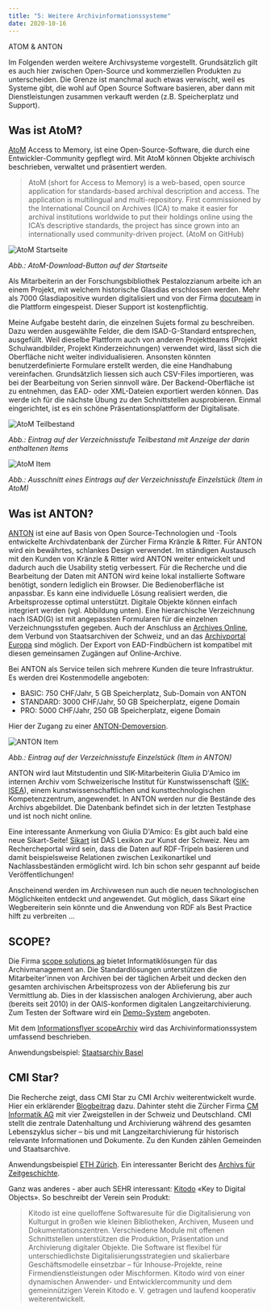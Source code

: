 ```yaml
---
title: "5: Weitere Archivinformationssysteme"
date: 2020-10-16
---
```


ATOM & ANTON

Im Folgenden werden weitere Archivsysteme vorgestellt. Grundsätzlich gilt es auch hier zwischen Open-Source und kommerziellen Produkten zu unterscheiden. Die Grenze ist manchmal auch etwas verwischt, weil es Systeme gibt, die wohl auf Open Source Software basieren, aber dann mit Dienstleistungen zusammen verkauft werden (z.B. Speicherplatz und Support).

## Was ist AtoM?
[AtoM](https://www.accesstomemory.org/de/) Access to Memory, ist eine Open-Source-Software, die durch eine Entwickler-Community gepflegt wird. Mit AtoM können Objekte archivisch beschrieben, verwaltet und präsentiert werden.

> AtoM (short for Access to Memory) is a web-based, open source application for standards-based archival description and access. The application is multilingual and multi-repository. First commissioned by the International Council on Archives (ICA) to make it easier for archival institutions worldwide to put their holdings online using the ICA’s descriptive standards, the project has since grown into an internationally used community-driven project. (AtoM on GitHub)

![AtoM Startseite]({{https://github.com/kkbuhler/}}https://raw.githubusercontent.com/kkbuhler/BAIN/master/images/atom-startseite-herunterladen.PNG)

*Abb.: AtoM-Download-Button auf der Startseite*

Als Mitarbeiterin an der Forschungsbibliothek Pestalozzianum arbeite ich an einem Projekt, mit welchem historische Glasdias erschlossen werden. Mehr als 7000 Glasdiapositive wurden digitalisiert und von der Firma [docuteam](https://www.docuteam.ch/) in die Plattform eingespeist. Dieser Support ist kostenpflichtig. 

Meine Aufgabe besteht darin, die einzelnen Sujets formal zu beschreiben. Dazu werden ausgewählte Felder, die dem ISAD-G-Standard entsprechen, ausgefüllt. Weil dieselbe Plattform auch von anderen Projektteams (Projekt Schulwandbilder, Projekt Kinderzeichnungen) verwendet wird, lässt sich die Oberfläche nicht weiter individualisieren. Ansonsten könnten benutzerdefinierte Formulare erstellt werden, die eine Handhabung vereinfachen. Grundsätzlich liessen sich auch CSV-Files importieren, was bei der Bearbeitung von Serien sinnvoll wäre. Der Backend-Oberfläche ist zu entnehmen, das EAD- oder XML-Dateien exportiert werden können. Das werde ich für die nächste Übung zu den Schnittstellen ausprobieren. Einmal eingerichtet, ist es ein schöne Präsentationsplattform der Digitalisate. 

![AtoM Teilbestand]({{https://github.com/kkbuhler/}}https://raw.githubusercontent.com/kkbuhler/BAIN/master/images/atom-ausschnitt-teilserie.PNG)

*Abb.: Eintrag auf der Verzeichnisstufe Teilbestand mit Anzeige der darin enthaltenen Items*

![AtoM Item]({{https://github.com/kkbuhler/}}https://raw.githubusercontent.com/kkbuhler/BAIN/master/images/atom-ausschnitt-item.PNG)

*Abb.: Ausschnitt eines Eintrags auf der Verzeichnisstufe Einzelstück (Item in AtoM)*

## Was ist ANTON?
[ANTON](https://www.anton.ch/) ist eine auf Basis von Open Source-Technologien und -Tools entwickelte Archivdatenbank der Zürcher Firma Kränzle & Ritter. Für ANTON wird ein bewährtes, schlankes Design verwendet. Im ständigen Austausch mit den Kunden von Kränzle & Ritter wird ANTON weiter entwickelt und dadurch auch die Usability stetig verbessert. Für die Recherche und die Bearbeitung der Daten mit ANTON wird keine lokal installierte Software benötigt, sondern lediglich ein Browser. Die Bedienoberfläche ist anpassbar. Es kann eine individuelle Lösung realisiert werden, die Arbeitsprozesse optimal unterstützt. Digitale Objekte können einfach integriert werden (vgl. Abbildung unten).  Eine hierarchische Verzeichnung nach ISAD(G) ist mit angepassten Formularen für die einzelnen Verzeichnungsstufen gegeben. Auch der Anschluss an [Archives Online](https://www.archives-online.org/Search), dem Verbund von Staatsarchiven der Schweiz, und an das [Archivportal Europa](https://www.archivesportaleurope.net/de/home) sind möglich. Der Export von EAD-Findbüchern ist kompatibel mit diesen gemeinsamen Zugängen auf Online-Archive.

Bei ANTON als Service teilen sich mehrere Kunden die teure Infrastruktur. Es werden drei Kostenmodelle angeboten:
- BASIC: 750 CHF/Jahr, 5 GB Speicherplatz, Sub-Domain von ANTON
- STANDARD: 3000 CHF/Jahr, 50 GB Speicherplatz, eigene Domain
- PRO: 5000 CHF/Jahr, 250 GB Speicherplatz, eigene Domain

Hier der Zugang zu einer [ANTON-Demoversion](https://www.kr.anton.ch/).

![ANTON Item]({{https://github.com/kkbuhler/}}https://raw.githubusercontent.com/kkbuhler/BAIN/master/images/anton.PNG)

*Abb.: Eintrag auf der Verzeichnisstufe Einzelstück (Item in ANTON)*

ANTON wird laut Mitstudentin und SIK-Mitarbeiterin Giulia D'Amico im internen Archiv vom Schweizerische Institut für Kunstwissenschaft ([SIK-ISEA](https://www.sik-isea.ch/de-ch/%C3%9Cber-uns)), einem kunstwissenschaftlichen und kunsttechnologischen Kompetenzzentrum, angewendet. In ANTON werden nur die Bestände des Archivs abgebildet. Die Datenbank befindet sich in der letzten Testphase und ist noch nicht online. 

Eine interessante Anmerkung von Giulia D'Amico: Es gibt auch bald eine neue Sikart-Seite! [Sikart](https://www.sikart.ch/home2.aspx) ist DAS Lexikon zur Kunst der Schweiz. Neu am Rechercheportal wird sein, dass die Daten auf RDF-Tripeln basieren und damit beispielsweise Relationen zwischen Lexikonartikel und Nachlassbeständen ermöglicht wird. 
Ich bin schon sehr gespannt auf beide Veröffentlichungen!

Anscheinend werden im Archivwesen nun auch die neuen technologischen Möglichkeiten entdeckt und angewendet. Gut möglich, dass Sikart eine Wegbereiterin sein könnte und die Anwendung von RDF als Best Practice hilft zu verbreiten ...


## SCOPE?
Die Firma [scope solutions ag](https://www.scope.ch/de/) bietet Informatiklösungen für das Archivmanagement an. Die Standardlösungen unterstützen die Mitarbeiter'innen von Archiven bei der täglichen Arbeit und decken den gesamten archivischen Arbeitsprozess von der Ablieferung bis zur Vermittlung ab. Dies in der klassischen analogen Archivierung, aber auch (bereits seit 2010) in der OAIS-konformen digitalen Langzeitarchivierung. Zum Testen der Software wird ein [Demo-System](https://www.scope.ch/de/demo.html) angeboten.

Mit dem [Informationsflyer scopeArchiv](https://www.scope.ch/de/downloads.html) wird das Archivinformationssystem umfassend beschrieben.

Anwendungsbeispiel: [Staatsarchiv	Basel](https://query.staatsarchiv.bs.ch/query/suchinfo.aspx)

## CMI Star?
Die Recherche zeigt, dass CMI Star zu CMI Archiv weiterentwickelt wurde. Hier ein erklärender [Blogbeitrag](https://cmiag.ch/archiv/cmi-star-wird-zu-cmi-archiv/) dazu. Dahinter steht die Zürcher Firma [CM Informatik AG](https://cmiag.ch/akten-management/archivierung/) mit vier Zweigstellen in der Schweiz und Deutschland. CMI stellt die zentrale Datenhaltung und Archivierung während des gesamten Lebenszyklus sicher – bis und mit Langzeitarchivierung für historisch relevante Informationen und Dokumente. Zu den Kunden zählen Gemeinden und Staatsarchive.

Anwendungsbeispiel [ETH Zürich](http://archivdatenbank-online.ethz.ch/hsa/#/).
Ein interessanter Bericht des [Archivs für Zeitgeschichte](https://cmiag.ch/digitaletrends/das-archiv-fuer-zeitgeschichte-der-eth-zuerich-im-covid-19-notbetrieb/).


Ganz was anderes - aber auch SEHR interessant:
[Kitodo](https://kitodo.org/) «Key to Digital Objects». So beschreibt der Verein sein Produkt: 
> Kitodo ist eine quelloffene Softwaresuite für die Digitalisierung von Kulturgut in großen wie kleinen Bibliotheken, Archiven, Museen und Dokumentationszentren. Verschiedene Module mit offenen Schnittstellen unterstützen die Produktion, Präsentation und Archivierung digitaler Objekte. Die Software ist flexibel für unterschiedlichste Digitalisierungsstrategien und skalierbare Geschäftsmodelle einsetzbar – für Inhouse-Projekte, reine Firmendienstleistungen oder Mischformen. Kitodo wird von einer dynamischen Anwender- und Entwicklercommunity und dem gemeinnützigen Verein Kitodo e. V. getragen und laufend kooperativ weiterentwickelt. 

